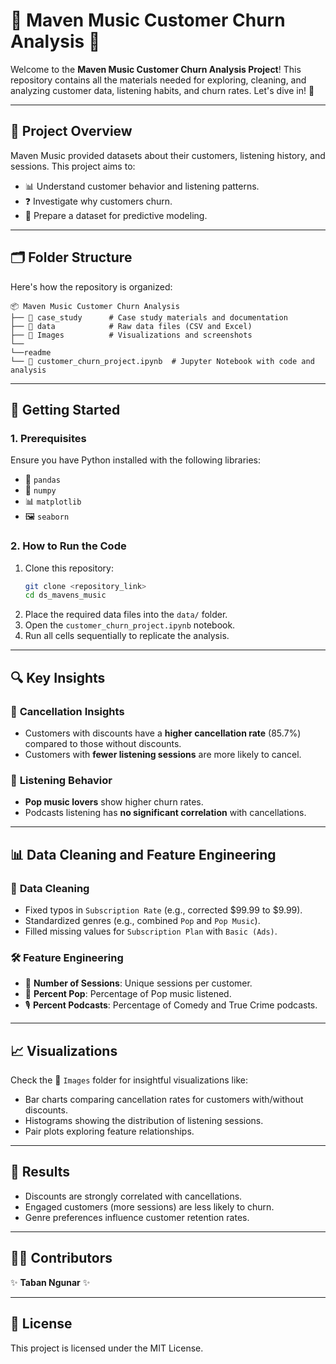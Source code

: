 # 🎵 Maven Music Customer Churn Analysis 🎵

Welcome to the **Maven Music Customer Churn Analysis Project**! This repository contains all the materials needed for exploring, cleaning, and analyzing customer data, listening habits, and churn rates. Let's dive in! 🚀

---

## 🌟 **Project Overview**

Maven Music provided datasets about their customers, listening history, and sessions. This project aims to:

- 📊 Understand customer behavior and listening patterns.
- ❓ Investigate why customers churn.
- 🤖 Prepare a dataset for predictive modeling.

---

## 🗂 **Folder Structure**

Here's how the repository is organized:

```plaintext
📦 Maven Music Customer Churn Analysis
├── 📂 case_study      # Case study materials and documentation
├── 📂 data            # Raw data files (CSV and Excel)
├── 📂 Images          # Visualizations and screenshots
└──
└──readme
└── 📄 customer_churn_project.ipynb  # Jupyter Notebook with code and analysis
```

---

## 🚀 **Getting Started**

### **1. Prerequisites**

Ensure you have Python installed with the following libraries:

- 🐼 `pandas`
- 🧮 `numpy`
- 📊 `matplotlib`
- 🖼️ `seaborn`

### **2. How to Run the Code**

1. Clone this repository:
   ```bash
   git clone <repository_link>
   cd ds_mavens_music
   ```
2. Place the required data files into the `data/` folder.
3. Open the `customer_churn_project.ipynb` notebook.
4. Run all cells sequentially to replicate the analysis.

---

## 🔍 **Key Insights**

### 🎯 **Cancellation Insights**

- Customers with discounts have a **higher cancellation rate** (85.7%) compared to those without discounts.
- Customers with **fewer listening sessions** are more likely to cancel.

### 🎵 **Listening Behavior**

- **Pop music lovers** show higher churn rates.
- Podcasts listening has **no significant correlation** with cancellations.

---

## 📊 **Data Cleaning and Feature Engineering**

### 🧹 **Data Cleaning**

- Fixed typos in `Subscription Rate` (e.g., corrected $99.99 to $9.99).
- Standardized genres (e.g., combined `Pop` and `Pop Music`).
- Filled missing values for `Subscription Plan` with `Basic (Ads)`.

### 🛠 **Feature Engineering**

- 🧮 **Number of Sessions**: Unique sessions per customer.
- 🎵 **Percent Pop**: Percentage of Pop music listened.
- 🎙️ **Percent Podcasts**: Percentage of Comedy and True Crime podcasts.

---

## 📈 **Visualizations**

Check the 📂 `Images` folder for insightful visualizations like:

- Bar charts comparing cancellation rates for customers with/without discounts.
- Histograms showing the distribution of listening sessions.
- Pair plots exploring feature relationships.

---

## 🎉 **Results**

- Discounts are strongly correlated with cancellations.
- Engaged customers (more sessions) are less likely to churn.
- Genre preferences influence customer retention rates.

---

## 👨‍💻 **Contributors**

✨ **Taban Ngunar** ✨

---

## 📜 **License**

This project is licensed under the MIT License.
